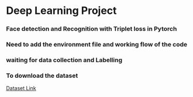 # Deep Learning Project

### Face detection and Recognition with Triplet loss in Pytorch 

### Need to add the environment file and working flow of the code

### waiting for data collection and Labelling



### To download the dataset
[ Dataset Link ](https://dlprojdataset.s3.amazonaws.com/images.zip)
